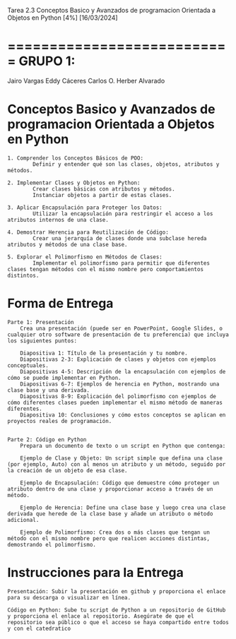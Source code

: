 Tarea 2.3 Conceptos Basico y Avanzados de programacion Orientada a Objetos en Python [4%] [16/03/2024]

===========================
GRUPO 1:
===========================
Jairo Vargas
Eddy Cáceres
Carlos O.
Herber Alvarado





Conceptos Basico y Avanzados de programacion Orientada a Objetos en Python
==========================================================================
	1. Comprender los Conceptos Básicos de POO:
			Definir y entender qué son las clases, objetos, atributos y métodos.
		
	2. Implementar Clases y Objetos en Python:
			Crear clases básicas con atributos y métodos.
			Instanciar objetos a partir de estas clases.
		
	3. Aplicar Encapsulación para Proteger los Datos:
			Utilizar la encapsulación para restringir el acceso a los atributos internos de una clase.
	
	4. Demostrar Herencia para Reutilización de Código:
			Crear una jerarquía de clases donde una subclase hereda atributos y métodos de una clase base.

	5. Explorar el Polimorfismo en Métodos de Clases:
			Implementar el polimorfismo para permitir que diferentes clases tengan métodos con el mismo nombre pero comportamientos distintos.



Forma de Entrega
=============================================================================
	Parte 1: Presentación
		Crea una presentación (puede ser en PowerPoint, Google Slides, o cualquier otro software de presentación de tu preferencia) que incluya los siguientes puntos:
		
		Diapositiva 1: Título de la presentación y tu nombre.
		Diapositivas 2-3: Explicación de clases y objetos con ejemplos conceptuales.
		Diapositivas 4-5: Descripción de la encapsulación con ejemplos de cómo se puede implementar en Python.
		Diapositivas 6-7: Ejemplos de herencia en Python, mostrando una clase base y una derivada.
		Diapositivas 8-9: Explicación del polimorfismo con ejemplos de cómo diferentes clases pueden implementar el mismo método de maneras diferentes.
		Diapositiva 10: Conclusiones y cómo estos conceptos se aplican en proyectos reales de programación.


	Parte 2: Código en Python
		Prepara un documento de texto o un script en Python que contenga:
		
		Ejemplo de Clase y Objeto: Un script simple que defina una clase (por ejemplo, Auto) con al menos un atributo y un método, seguido por la creación de un objeto de esa clase.
		
		Ejemplo de Encapsulación: Código que demuestre cómo proteger un atributo dentro de una clase y proporcionar acceso a través de un método.
		
		Ejemplo de Herencia: Define una clase base y luego crea una clase derivada que herede de la clase base y añade un atributo o método adicional.
		
		Ejemplo de Polimorfismo: Crea dos o más clases que tengan un método con el mismo nombre pero que realicen acciones distintas, demostrando el polimorfismo.
		


Instrucciones para la Entrega
=============================================================================
	Presentación: Subir la presentación en github y proporciona el enlace para su descarga o visualizar en línea.
	
	Código en Python: Sube tu script de Python a un repositorio de GitHub y proporciona el enlace al repositorio. Asegúrate de que el repositorio sea público o que el acceso se haya compartido entre todos y con el catedratico